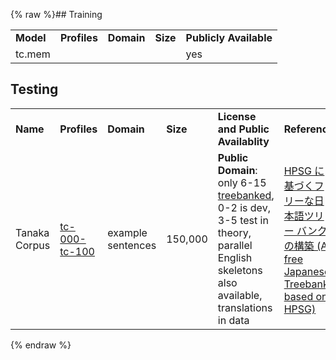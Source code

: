 {% raw %}## Training

|           |              |            |          |                        |
|-----------|--------------|------------|----------|------------------------|
| **Model** | **Profiles** | **Domain** | **Size** | **Publicly Available** |
| tc.mem    |              |            |          | yes                    |

## Testing

|               |                                                                             |                   |          |                                                                                                                                                                                            |                                                                                                                                                                        |
|---------------|-----------------------------------------------------------------------------|-------------------|----------|--------------------------------------------------------------------------------------------------------------------------------------------------------------------------------------------|------------------------------------------------------------------------------------------------------------------------------------------------------------------------|
| **Name**      | **Profiles**                                                                | **Domain**        | **Size** | **License and Public Availablity**                                                                                                                                                         | **Reference**                                                                                                                                                          |
| Tanaka Corpus | [tc-000-tc-100](https://jacy.opendfki.de/repos/trunk/tsdb/skeletons/tanaka) | example sentences | 150,000  | **Public Domain**: only 6-15 [treebanked](https://jacy.opendfki.de/repos/trunk/tsdb/gold), 0-2 is dev, 3-5 test in theory, parallel English skeletons also available, translations in data | [HPSG に基づくフリーな日本語ツリー バンクの構築 (A free Japanese Treebank based on HPSG)](http://www3.ntu.edu.sg/home/fcbond/bib.html#Bond:Kuribayashi:Hashimoto:2007j) |
<update date omitted for speed>{% endraw %}